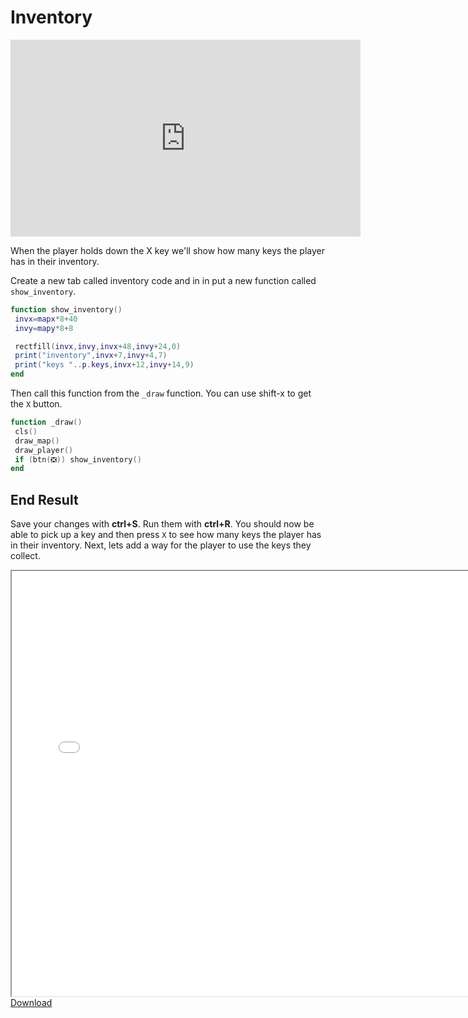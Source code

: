 # Inventory

<iframe width="560" height="315" src="https://www.youtube.com/embed/ZF8exnHMQRw" title="YouTube video player" frameborder="0" allow="accelerometer; autoplay; clipboard-write; encrypted-media; gyroscope; picture-in-picture" allowfullscreen></iframe>

When the player holds down the X key we'll show how many keys the player has in their inventory.

Create a new tab called inventory code and in in put a new function called `show_inventory`.

```lua
function show_inventory()
 invx=mapx*8+40
 invy=mapy*8+8

 rectfill(invx,invy,invx+48,invy+24,0)
 print("inventory",invx+7,invy+4,7)
 print("keys "..p.keys,invx+12,invy+14,9)
end
```

Then call this function from the `_draw` function.
You can use shift-x to get the `X` button.

```lua
function _draw()
 cls()
 draw_map()
 draw_player()
 if (btn(❎)) show_inventory()
end
```

## End Result

Save your changes with **ctrl+S**. Run them with **ctrl+R**. You should now be able
to pick up a key and then press `X` to see how many keys the player has in their
inventory. Next, lets add a way for the player to use the keys they collect.

<iframe width="750px" height="680px" src="./adventuregame_step_06.html"></iframe>
<a href="./adventuregame_step_06.p8.png" target="_blank">Download</a>

